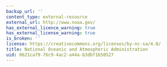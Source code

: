 ```yaml
---
backup_url: ''
content_type: external-resource
external_url: http://www.noaa.gov/
has_external_licence_warning: true
has_external_license_warning: true
is_broken: ''
license: https://creativecommons.org/licenses/by-nc-sa/4.0/
title: National Oceanic and Atmospheric Administration
uid: 8621ca79-76c9-4ac2-a44a-b3dbf1b50527
---
```

